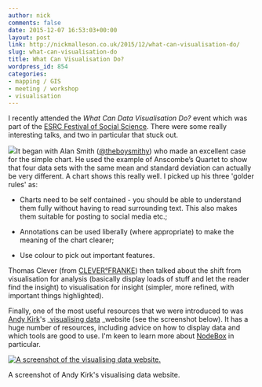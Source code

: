 ```yaml
---
author: nick
comments: false
date: 2015-12-07 16:53:03+00:00
layout: post
link: http://nickmalleson.co.uk/2015/12/what-can-visualisation-do/
slug: what-can-visualisation-do
title: What Can Visualisation Do?
wordpress_id: 854
categories:
- mapping / GIS
- meeting / workshop
- visualisation
---
```


I recently attended the _What Can Data Visualisation Do?_ event which was part of the [ESRC Festival of Social Science](http://www.esrc.ac.uk/public-engagement/festival-of-social-science/). There were some really interesting talks, and two in particular that stuck out.

[![](https://upload.wikimedia.org/wikipedia/commons/thumb/e/ec/Anscombe%27s_quartet_3.svg/990px-Anscombe%27s_quartet_3.svg.png)](https://en.wikipedia.org/wiki/Anscombe's_quartet)It began with Alan Smith ([@theboysmithy](https://twitter.com/theboysmithy)) who made an excellent case for the simple chart. He used the example of Anscombe’s Quartet to show that four data sets with the same mean and standard deviation can actually be very different. A chart shows this really well. I picked up his three 'golder rules' as:



	
  * Charts need to be self contained - you should be able to understand them fully without having to read surrounding text. This also makes them suitable for posting to social media etc.;

	
  * Annotations can be used liberally (where appropriate) to make the meaning of the chart clearer;

	
  * Use colour to pick out important features.


Thomas Clever (from [CLEVER°FRANKE](https://www.cleverfranke.com/)) then talked about the shift from visualisation for analysis (basically display loads of stuff and let the reader find the insight) to visualisation for insight (simpler, more refined, with important things highlighted).

Finally, one of the most useful resources that we were introduced to was [Andy Kirk](http://www.visualisingdata.com/about/)'s _[visualising data](http://www.visualisingdata.com/about/) _website (see the screenshot below). It has a huge number of resources, including advice on how to display data and which tools are good to use. I'm keen to learn more about [NodeBox](https://www.nodebox.net/node/) in particular.

[![A screenshot of the visualising data website.](http://nickmalleson.co.uk/wp-content/uploads/2015/12/visualising_data-909x1024.jpg)](http://www.visualisingdata.com/resources/)

A screenshot of Andy Kirk's visualising data website.
